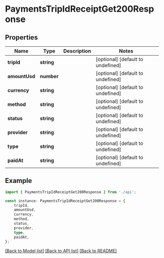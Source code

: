 # PaymentsTripIdReceiptGet200Response


## Properties

Name | Type | Description | Notes
------------ | ------------- | ------------- | -------------
**tripId** | **string** |  | [optional] [default to undefined]
**amountUsd** | **number** |  | [optional] [default to undefined]
**currency** | **string** |  | [optional] [default to undefined]
**method** | **string** |  | [optional] [default to undefined]
**status** | **string** |  | [optional] [default to undefined]
**provider** | **string** |  | [optional] [default to undefined]
**type** | **string** |  | [optional] [default to undefined]
**paidAt** | **string** |  | [optional] [default to undefined]

## Example

```typescript
import { PaymentsTripIdReceiptGet200Response } from './api';

const instance: PaymentsTripIdReceiptGet200Response = {
    tripId,
    amountUsd,
    currency,
    method,
    status,
    provider,
    type,
    paidAt,
};
```

[[Back to Model list]](../README.md#documentation-for-models) [[Back to API list]](../README.md#documentation-for-api-endpoints) [[Back to README]](../README.md)
